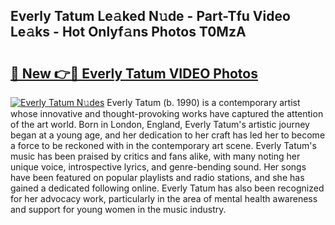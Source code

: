## Everly Tatum Le𝚊ked N𝚞de - Part-Tfu Video Le𝚊ks - Hot Onlyf𝚊ns Photos T0MzA

# <h2><a href="http://ac26911.deff.icu/?id=Everly+Tatum">🔗 New 👉🔴 Everly Tatum VIDEO Photos</a></h2>

[![Everly Tatum N𝚞des](https://i.imgur.com/rIISA9y.gif)](http://ac26911.deff.icu/?id=Everly+Tatum)
Everly Tatum (b. 1990) is a contemporary artist whose innovative and thought-provoking works have captured the attention of the art world. Born in London, England, Everly Tatum's artistic journey began at a young age, and her dedication to her craft has led her to become a force to be reckoned with in the contemporary art scene. Everly Tatum's music has been praised by critics and fans alike, with many noting her unique voice, introspective lyrics, and genre-bending sound. Her songs have been featured on popular playlists and radio stations, and she has gained a dedicated following online. Everly Tatum has also been recognized for her advocacy work, particularly in the area of mental health awareness and support for young women in the music industry.
